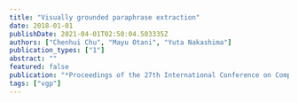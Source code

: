 ```yaml
---
title: "Visually grounded paraphrase extraction"
date: 2018-01-01
publishDate: 2021-04-01T02:50:04.503335Z
authors: ["Chenhui Chu", "Mayu Otani", "Yuta Nakashima"]
publication_types: ["1"]
abstract: ""
featured: false
publication: "*Proceedings of the 27th International Conference on Computational Linguistics*"
tags: ["vgp"]
---
```


